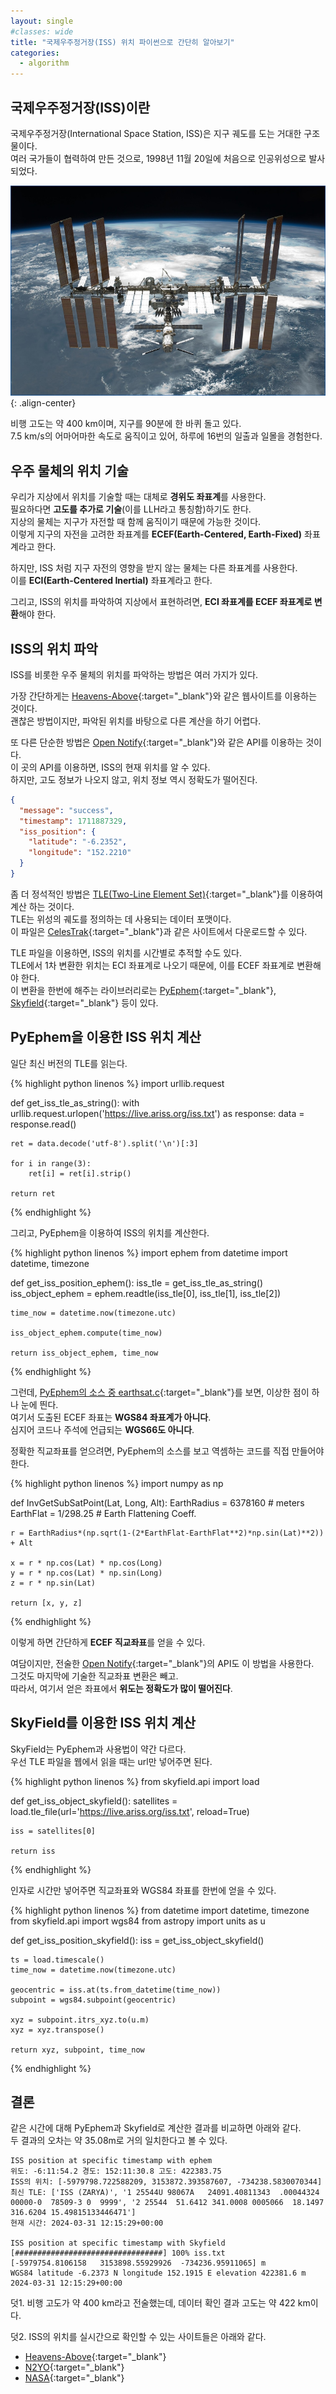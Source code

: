 ```yaml
---
layout: single
#classes: wide
title: "국제우주정거장(ISS) 위치 파이썬으로 간단히 알아보기"
categories:
  - algorithm
---
```


## 국제우주정거장(ISS)이란

국제우주정거장(International Space Station, ISS)은 지구 궤도를 도는 거대한 구조물이다.  
여러 국가들이 협력하여 만든 것으로, 1998년 11월 20일에 처음으로 인공위성으로 발사되었다.

![image](</images/2024-03-31b/STS-134_ISS_Bs64.jpg>){: .align-center}

비행 고도는 약 400 km이며, 지구를 90분에 한 바퀴 돌고 있다.  
7.5 km/s의 어마어마한 속도로 움직이고 있어, 하루에 16번의 일출과 일몰을 경험한다.

## 우주 물체의 위치 기술

우리가 지상에서 위치를 기술할 때는 대체로 **경위도 좌표계**를 사용한다.  
필요하다면 **고도를 추가로 기술**(이를 LLH라고 통칭함)하기도 한다.  
지상의 물체는 지구가 자전할 때 함께 움직이기 때문에 가능한 것이다.  
이렇게 지구의 자전을 고려한 좌표계를 **ECEF(Earth-Centered, Earth-Fixed)** 좌표계라고 한다.

하지만, ISS 처럼 지구 자전의 영향을 받지 않는 물체는 다른 좌표계를 사용한다.  
이를 **ECI(Earth-Centered Inertial)** 좌표계라고 한다.

그리고, ISS의 위치를 파악하여 지상에서 표현하려면, **ECI 좌표계를 ECEF 좌표계로 변환**해야 한다.

## ISS의 위치 파악

ISS를 비롯한 우주 물체의 위치를 파악하는 방법은 여러 가지가 있다.

가장 간단하게는 [Heavens-Above](https://heavens-above.com){:target="_blank"}와 같은 웹사이트를 이용하는 것이다.  
괜찮은 방법이지만, 파악된 위치를 바탕으로 다른 계산을 하기 어렵다.

또 다른 단순한 방법은 [Open Notify](http://open-notify.org/Open-Notify-API/ISS-Location-Now/){:target="_blank"}와 같은 API를 이용하는 것이다.  
이 곳의 API를 이용하면, ISS의 현재 위치를 알 수 있다.  
하지만, 고도 정보가 나오지 않고, 위치 정보 역시 정확도가 떨어진다.

```json
{
  "message": "success",
  "timestamp": 1711887329,
  "iss_position": {
    "latitude": "-6.2352",
    "longitude": "152.2210"
  }
}
```

좀 더 정석적인 방법은 [TLE(Two-Line Element Set)](https://celestrak.org/NORAD/documentation/tle-fmt.php){:target="_blank"}를 이용하여 계산 하는 것이다.  
TLE는 위성의 궤도를 정의하는 데 사용되는 데이터 포맷이다.  
이 파일은 [CelesTrak](https://celestrak.com){:target="_blank"}과 같은 사이트에서 다운로드할 수 있다.

TLE 파일을 이용하면, ISS의 위치를 시간별로 추적할 수도 있다.  
TLE에서 1차 변환한 위치는 ECI 좌표계로 나오기 때문에, 이를 ECEF 좌표계로 변환해야 한다.  
이 변환을 한번에 해주는 라이브러리로는 [PyEphem](https://pypi.org/project/ephem/){:target="_blank"}, [Skyfield](https://pypi.org/project/skyfield/){:target="_blank"} 등이 있다.

## PyEphem을 이용한 ISS 위치 계산

일단 최신 버전의 TLE를 읽는다.

{% highlight python linenos %}
import urllib.request

def get_iss_tle_as_string():
    with urllib.request.urlopen('https://live.ariss.org/iss.txt') as response:
        data = response.read()

    ret = data.decode('utf-8').split('\n')[:3]

    for i in range(3):
        ret[i] = ret[i].strip()

    return ret    
{% endhighlight %}

그리고, PyEphem을 이용하여 ISS의 위치를 계산한다.

{% highlight python linenos %}
import ephem
from datetime import datetime, timezone

def get_iss_position_ephem():
    iss_tle = get_iss_tle_as_string()
    iss_object_ephem = ephem.readtle(iss_tle[0], iss_tle[1], iss_tle[2])

    time_now = datetime.now(timezone.utc)

    iss_object_ephem.compute(time_now)

    return iss_object_ephem, time_now
{% endhighlight %}

그런데, [PyEphem의 소스 중 earthsat.c](https://github.com/brandon-rhodes/pyephem/blob/master/libastro/earthsat.c){:target="_blank"}를 보면, 이상한 점이 하나 눈에 띈다.  
여기서 도출된 ECEF 좌표는 **WGS84 좌표계가 아니다**.  
심지어 코드나 주석에 언급되는 **WGS66도 아니다**.

정확한 직교좌표를 얻으려면, PyEphem의 소스를 보고 역셈하는 코드를 직접 만들어야 한다.

{% highlight python linenos %}
import numpy as np

def InvGetSubSatPoint(Lat, Long, Alt):
    EarthRadius = 6378160             # meters
    EarthFlat = 1/298.25              # Earth Flattening Coeff.

    r = EarthRadius*(np.sqrt(1-(2*EarthFlat-EarthFlat**2)*np.sin(Lat)**2)) + Alt

    x = r * np.cos(Lat) * np.cos(Long)
    y = r * np.cos(Lat) * np.sin(Long)
    z = r * np.sin(Lat)

    return [x, y, z]
{% endhighlight %}

이렇게 하면 간단하게 **ECEF 직교좌표**를 얻을 수 있다.

여담이지만, 전술한 [Open Notify](http://open-notify.org/Open-Notify-API/ISS-Location-Now/){:target="_blank"}의 API도 이 방법을 사용한다.  
그것도 마지막에 기술한 직교좌표 변환은 빼고.  
따라서, 여기서 얻은 좌표에서 **위도는 정확도가 많이 떨어진다**.

## SkyField를 이용한 ISS 위치 계산

SkyField는 PyEphem과 사용법이 약간 다르다.  
우선 TLE 파일을 웹에서 읽을 때는 url만 넣어주면 된다.

{% highlight python linenos %}
from skyfield.api import load

def get_iss_object_skyfield():
    satellites = load.tle_file(url='https://live.ariss.org/iss.txt', reload=True)

    iss = satellites[0]

    return iss
{% endhighlight %}

인자로 시간만 넣어주면 직교좌표와 WGS84 좌표를 한번에 얻을 수 있다.

{% highlight python linenos %}
from datetime import datetime, timezone
from skyfield.api import wgs84
from astropy import units as u

def get_iss_position_skyfield():
    iss = get_iss_object_skyfield()

    ts = load.timescale()
    time_now = datetime.now(timezone.utc)

    geocentric = iss.at(ts.from_datetime(time_now))
    subpoint = wgs84.subpoint(geocentric)

    xyz = subpoint.itrs_xyz.to(u.m)
    xyz = xyz.transpose()

    return xyz, subpoint, time_now
{% endhighlight %}

## 결론

같은 시간에 대해 PyEphem과 Skyfield로 계산한 결과를 비교하면 아래와 같다.  
두 결과의 오차는 약 35.08m로 거의 일치한다고 볼 수 있다.

```text
ISS position at specific timestamp with ephem
위도: -6:11:54.2 경도: 152:11:30.8 고도: 422383.75
ISS의 위치: [-5979798.722588209, 3153872.393587607, -734238.5830070344]
최신 TLE: ['ISS (ZARYA)', '1 25544U 98067A   24091.40811343  .00044324  00000-0  78509-3 0  9999', '2 25544  51.6412 341.0008 0005066  18.1497 316.6204 15.49815133446471']
현재 시간: 2024-03-31 12:15:29+00:00

ISS position at specific timestamp with Skyfield
[#################################] 100% iss.txt
[-5979754.8106158   3153898.55929926  -734236.95911065] m
WGS84 latitude -6.2373 N longitude 152.1915 E elevation 422381.6 m
2024-03-31 12:15:29+00:00
```

덧1. 비행 고도가 약 400 km라고 전술했는데, 데이터 확인 결과 고도는 약 422 km이다.

덧2. ISS의 위치를 실시간으로 확인할 수 있는 사이트들은 아래와 같다.

- [Heavens-Above](https://heavens-above.com){:target="_blank"}
- [N2YO](https://www.n2yo.com){:target="_blank"}
- [NASA](https://spotthestation.nasa.gov){:target="_blank"}
